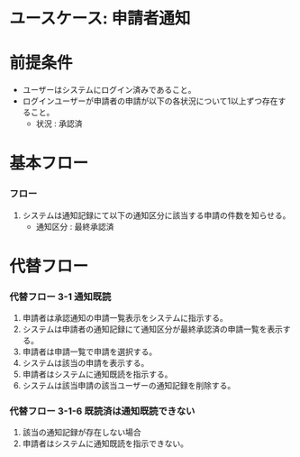 # ユースケース: 申請者通知

# 前提条件

- ユーザーはシステムにログイン済みであること。
- ログインユーザーが申請者の申請が以下の各状況について1以上ずつ存在すること。
    - 状況 : 承認済

# 基本フロー

### フロー

1. システムは通知記録にて以下の通知区分に該当する申請の件数を知らせる。
    - 通知区分 : 最終承認済

# 代替フロー

### 代替フロー 3-1 通知既読

1. 申請者は承認通知の申請一覧表示をシステムに指示する。
1. システムは申請者の通知記録にて通知区分が最終承認済の申請一覧を表示する。
1. 申請者は申請一覧で申請を選択する。
1. システムは該当の申請を表示する。
1. 申請者はシステムに通知既読を指示する。
1. システムは該当申請の該当ユーザーの通知記録を削除する。

### 代替フロー 3-1-6 既読済は通知既読できない

1. 該当の通知記録が存在しない場合
1. 申請者はシステムに通知既読を指示できない。